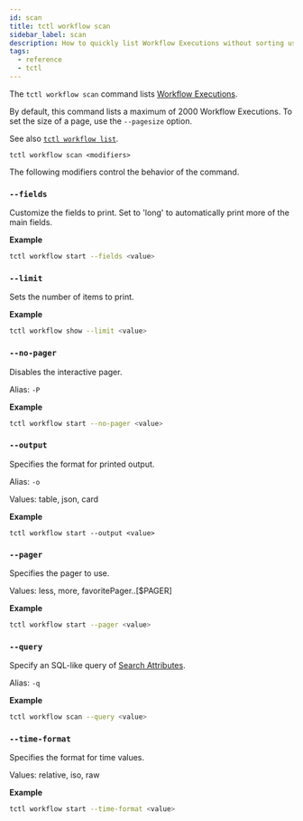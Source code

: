 ```yaml
---
id: scan
title: tctl workflow scan
sidebar_label: scan
description: How to quickly list Workflow Executions without sorting using tctl.
tags:
  - reference
  - tctl
---
```


The `tctl workflow scan` command lists [Workflow Executions](/concepts/what-is-a-workflow-execution).

By default, this command lists a maximum of 2000 Workflow Executions.
To set the size of a page, use the `--pagesize` option.

See also [`tctl workflow list`](/tctl/workflow/list).

`tctl workflow scan <modifiers>`

The following modifiers control the behavior of the command.

### `--fields`

Customize the fields to print.
Set to 'long' to automatically print more of the main fields.

**Example**

```bash
tctl workflow start --fields <value>
```

### `--limit`

Sets the number of items to print.

**Example**

```bash
tctl workflow show --limit <value>
```

### `--no-pager`

Disables the interactive pager.

Alias: `-P`

**Example**

```bash
tctl workflow start --no-pager <value>
```

### `--output`

Specifies the format for printed output.

Alias: `-o`

Values: table, json, card

**Example**

```tctl
tctl workflow start --output <value>
```

### `--pager`

Specifies the pager to use.

Values: less, more, favoritePager..[$PAGER]

**Example**

```bash
tctl workflow start --pager <value>
```

### `--query`

Specify an SQL-like query of [Search Attributes](/concepts/what-is-a-search-attribute).

Alias: `-q`

**Example**

```bash
tctl workflow scan --query <value>
```

### `--time-format`

Specifies the format for time values.

Values: relative, iso, raw

**Example**

```bash
tctl workflow start --time-format <value>
```

